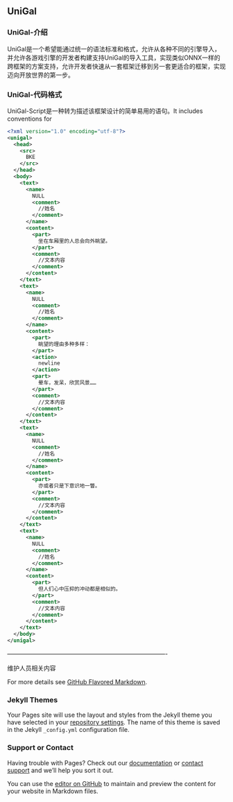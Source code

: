 ## UniGal


### UniGal-介绍

UniGal是一个希望能通过统一的语法标准和格式，允许从各种不同的引擎导入，并允许各游戏引擎的开发者构建支持UniGal的导入工具，实现类似ONNX一样的跨框架的方案支持，允许开发者快速从一套框架迁移到另一套更适合的框架，实现迈向开放世界的第一步。

### UniGal-代码格式

UniGal-Script是一种转为描述该框架设计的简单易用的语句。It includes conventions for

```XML
<?xml version="1.0" encoding="utf-8"?>
<unigal>
  <head>
    <src>
      BKE
    </src>
  </head>
  <body>
    <text>
      <name>
        NULL
        <comment>
          //姓名
        </comment>
      </name>
      <content>
        <part>
          坐在车厢里的人总会向外眺望。
        </part>
        <comment>
          //文本内容
        </comment>
      </content>
    </text>
    <text>
      <name>
        NULL
        <comment>
          //姓名
        </comment>
      </name>
      <content>
        <part>
          眺望的理由多种多样：
        </part>
        <action>
          newline
        </action>
        <part>
          晕车，发呆，欣赏风景……
        </part>
        <comment>
          //文本内容
        </comment>
      </content>
    </text>
    <text>
      <name>
        NULL
        <comment>
          //姓名
        </comment>
      </name>
      <content>
        <part>
          亦或者只是下意识地一瞥。
        </part>
        <comment>
          //文本内容
        </comment>
      </content>
    </text>
    <text>
      <name>
        NULL
        <comment>
          //姓名
        </comment>
      </name>
      <content>
        <part>
          但人们心中压抑的冲动都是相似的。
        </part>
        <comment>
          //文本内容
        </comment>
      </content>
    </text>
  </body>
</unigal>
```



——————————————————————————-

维护人员相关内容



For more details see [GitHub Flavored Markdown](https://guides.github.com/features/mastering-markdown/).

### Jekyll Themes

Your Pages site will use the layout and styles from the Jekyll theme you have selected in your [repository settings](https://github.com/Uni-Gal/Uni-Gal.github.io/settings). The name of this theme is saved in the Jekyll `_config.yml` configuration file.

### Support or Contact

Having trouble with Pages? Check out our [documentation](https://docs.github.com/categories/github-pages-basics/) or [contact support](https://github.com/contact) and we’ll help you sort it out.

You can use the [editor on GitHub](https://github.com/Uni-Gal/Uni-Gal.github.io/edit/main/README.md) to maintain and preview the content for your website in Markdown files.